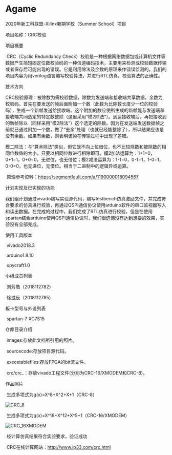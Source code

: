 # Agame
2020年新工科联盟-Xilinx暑期学校（Summer School）项目



项目名称：CRC校验



项目概要

​		CRC（Cyclic Redundancy Check）校验是一种根据网络数据包或计算机文件等数据产生简短固定位数校验码的一种信道编码技术，主要用来检测或校验数据传输或者保存后可能出现的错误。它是利用除法及余数的原理来作错误侦测的。我们的项目内容为用verilog语言编写校验算法，并进行RTL仿真，校验算法的正确性。



技术方向

​		CRC校验原理：被除数为需校验数据，除数为发送端和接收端共享数据，余数为校验码。首先在要发送的帧后面附加一个数（此数为比除数长度少一位的校验码），生成一个新帧发送给接收端。这个附加的数应使所生成的新帧能与发送端和接收端共同选定的特定数整除（这里采用“模2除法”）。到达接收端后，再把接收到的新帧除以（同样采用“模2除法”）这个选定的除数。因为在发送端发送数据帧之前就已通过附加一个数，做了“去余”处理（也就已经能整除了），所以结果应该是没有余数。如果有余数，则表明该帧在传输过程中出现了差错。

​		模二除法：与“算术除法”类似，但它既不向上位借位，也不比较除数和被除数的相同位数值的大小，只要以相同位数进行相除即可。模2加法运算为：1+1=0，0+1=1，0+0=0，无进位，也无借位；模2减法运算为：1-1=0，0-1=1，1-0=1，0-0=0，也无进位，无借位。相当于二进制中的逻辑异或运算。

​	原理参考资料：https://segmentfault.com/a/1190000018094567





计划实现及已实现的功能

​		我们组计划通过vivado编写实验源代码，编写testbench仿真激励文件，并完成符合要求的仿真进行校验，再通过QSPI通信协议使用arduino软件的串口监视器写入和读出数据。在完成的过程中，我们完成了RTL仿真进行校验，但是在使用spartan结合arduino使用QSPI通信协议时，我们很遗憾没有达到想要的效果，实验没有全部完成。



使用工具版本

​		vivado2018.3

​		arduino1.8.10

​		upycraft1.0



小组成员列表

​		刘芳皓（2018112782）

​		徐滋辰（2018112785）



板卡型号与外设列表

​		spartan-7 XC7S15



仓库目录介绍

​		images:存放此文档所引用的照片。

​		sourcecode:存放项目源代码。

​		execetablefiles:存放FPGA的bit流文件。

​		crc/crc_：存放vivado工程文件(分别为CRC-16/XMODEM和CRC-8)。



作品照片

​	生成多项式为g(x)=X^8+X^2+X+1（CRC-8）

![CRC_8](D:\资料\电子技术课程设计\CRC\CRC_8.png)



​	生成多项式为g(x)=X^16+X^12+X^5+1（CRC-16/XMODEM）

![CRC_16XMODEM](D:\资料\电子技术课程设计\CRC\CRC_16XMODEM.png)

​	经计算仿真结果符合实验要求，验证成功

​	CRC在线计算网站：http://www.ip33.com/crc.html

